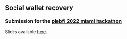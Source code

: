 ## Social wallet recovery

### Submission for the [plebfi 2022 miami hackathon](https://pleb.fi/miami2022/)

Slides available [here](https://docs.google.com/presentation/d/1B59CdMIXW-wSW6CaLSgo7y4kvgrEwVgfY14IW2XV_MA/edit#slide=id.g1233c9cc9c1_3_99).
